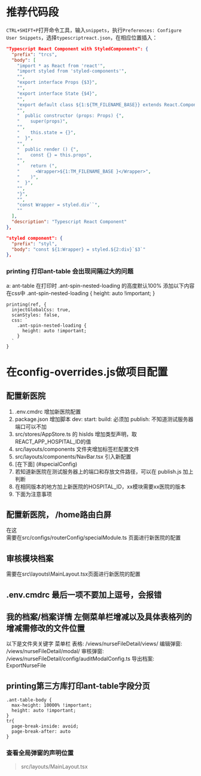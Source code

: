 # 推荐代码段

`CTRL+SHIFT+P`打开命令工具，输入`snippets`，执行`Preferences: Configure User Snippets`，选择`typescriptreact.json`，在相应位置插入：

```json
"Typescript React Component with StyledComponents": {
  "prefix": "trcs",
  "body": [
    "import * as React from 'react'",
    "import styled from 'styled-components'",
    "",
    "export interface Props {$3}",
    "",
    "export interface State {$4}",
    "",
    "export default class ${1:${TM_FILENAME_BASE}} extends React.Component<Props, State> {",
    "",
    "  public constructor (props: Props) {",
    "    super(props)",
    "",
    "    this.state = {}",
    "  }",
    "",
    "  public render () {",
    "    const {} = this.props",
    "",
    "    return (",
    "      <Wrapper>${1:TM_FILENAME_BASE }</Wrapper>",
    "    )",
    "  }",
    "",
    "}",
    "",
    "const Wrapper = styled.div``",
    ""
  ],
  "description": "Typescript React Component"
},

"styled component": {
  "prefix": "styl",
  "body": "const ${1:Wrapper} = styled.${2:div}`$3`"
},
```

### printing 打印ant-table 会出现间隔过大的问题
a:
ant-table 在打印时 .ant-spin-nested-loading 的高度默认100%
添加以下内容在css中
.ant-spin-nested-loading {
  height: auto !important;
}
```tsx
printing(ref, {
  injectGlobalCss: true,
  scanStyles: false,
  css: ` 
    .ant-spin-nested-loading {
      height: auto !important;
    }
  `
}
```

# 在config-overrides.js做项目配置

## 配置新医院
1. .env.cmdrc 增加新医院配置
2. package.json 增加脚本 
  dev: start: build: 必须加
  publish: 不知道测试服务器端口可以不加
3. src/stores/AppStore.ts 的 hisIds 增加类型声明，取REACT_APP_HOSPITAL_ID的值
4. src/layouts/components 文件夹增加标签栏配置文件
5. src/layouts/components/NavBar.tsx 引入新配置
6. [在下面] (#specialConfig)
7. 若知道新医院在测试服务器上的端口和存放文件路径，可以在 publish.js 加上判断
8. 在相同版本的地方加上新医院的HOSPITAL_ID，xx模块需要xx医院的版本
9. 下面为注意事项

  
## 配置新医院， /home路由白屏
<div name='specialConfig'>在这</div>
需要在src/configs/routerConfig/specialModule.ts 页面进行新医院的配置

## 审核模块档案
需要在src\layouts\MainLayout.tsx页面进行新医院的配置

## .env.cmdrc 最后一项不要加上逗号，会报错

## 我的档案/档案详情 左侧菜单栏增减以及具体表格列的增减需修改的文件位置
以下是文件夹关键字
菜单栏
表格: /views/nurseFileDetail/views/
编辑弹窗: /views/nurseFileDetail/modal/
审核弹窗: /views/nurseFileDetail/config/auditModalConfig.ts
导出档案: ExportNurseFile

## printing第三方库打印ant-table字段分页
```tsx
.ant-table-body {
  max-height: 10000% !important;
  height: auto !important;
}
tr{
  page-break-inside: avoid;
  page-break-after: auto
}
```

### 查看全局弹窗的声明位置

> src/layouts/MainLayout.tsx